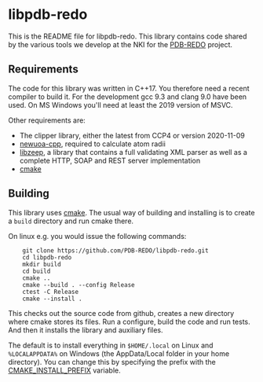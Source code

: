 libpdb-redo
===========

This is the README file for libpdb-redo. This library contains code
shared by the various tools we develop at the NKI for the
[PDB-REDO](https://pdb-redo.eu/) project.

Requirements
------------

The code for this library was written in C++17. You therefore need a
recent compiler to build it. For the development gcc 9.3 and clang 9.0
have been used. On MS Windows you'll need at least the 2019 version
of MSVC.

Other requirements are:

- The clipper library, either the latest from CCP4 or version 2020-11-09
- [newuoa-cpp](https://github.com/elsid/newuoa-cpp), required to
  calculate atom radii
- [libzeep](https://github.com/mhekkel/libzeep), a library that
  contains a full validating XML parser as well as a complete HTTP,
  SOAP and REST server implementation
- [cmake](https://cmake.org)


Building
--------

This library uses [cmake](https://cmake.org). The usual way of building
and installing is to create a `build` directory and run cmake there.

On linux e.g. you would issue the following commands:

```
	git clone https://github.com/PDB-REDO/libpdb-redo.git
	cd libpdb-redo
	mkdir build
	cd build
	cmake ..
	cmake --build . --config Release
	ctest -C Release
	cmake --install .
```

This checks out the source code from github, creates a new directory
where cmake stores its files. Run a configure, build the code and run
tests. And then it installs the library and auxiliary files.

The default is to install everything in `$HOME/.local` on Linux and
`%LOCALAPPDATA%` on Windows (the AppData/Local folder in your home directory).
You can change this by specifying the prefix with the
[CMAKE_INSTALL_PREFIX](https://cmake.org/cmake/help/v3.21/variable/CMAKE_INSTALL_PREFIX.html)
variable.

